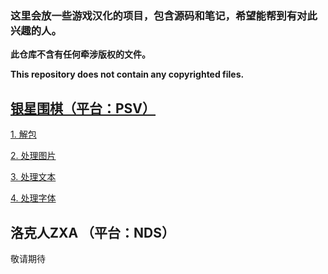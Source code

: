 ### 这里会放一些游戏汉化的项目，包含源码和笔记，希望能帮到有对此兴趣的人。

**此仓库不含有任何牵涉版权的文件。**

**This repository does not contain any copyrighted files.**

## [银星围棋（平台：PSV）](Ginsei%20Igo%20Next%20Generation)

[1. 解包](notes/Ginsei%20Igo%20Next%20Generation/chapter_1.md)

[2. 处理图片](notes/Ginsei%20Igo%20Next%20Generation/chapter_2.md)

[3. 处理文本](notes/Ginsei%20Igo%20Next%20Generation/chapter_3.md)

[4. 处理字体](notes/Ginsei%20Igo%20Next%20Generation/chapter_3.md)

## 洛克人ZXA （平台：NDS）
敬请期待